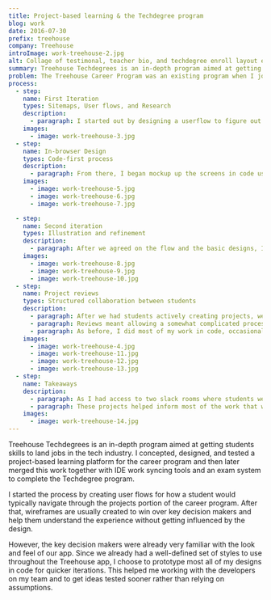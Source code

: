 ```yaml
---
title: Project-based learning & the Techdegree program
blog: work
date: 2016-07-30
prefix: treehouse
company: Treehouse
introImage: work-treehouse-2.jpg
alt: Collage of testimonal, teacher bio, and techdegree enroll layout elements with an image of Treehouse teachers chatting next to a whiteboard of code.
summary: Treehouse Techdegrees is an in-depth program aimed at getting students skills to land jobs in the tech industry. Over the course of the program, students complete 12 peer-reviewed projects to create a polished portfolio.
problem: The Treehouse Career Program was an existing program when I joined the team, but it still lacked helping students develop fundamental job skills to help them get hired. Through auditing and talking with students, I identified that Treehouse students still lacked real-world skills and did not have a portfolio of work to show they were capable of the skills they knew. This problem could be solved by directing students to build projects, at first on their own, to gain problem-solving skills, and then with teams, to gain skills in working in a team dynamic.
process:
  - step:
    name: First Iteration
    types: Sitemaps, User flows, and Research
    description:
      - paragraph: I started out by designing a userflow to figure out how our students would complete the projects. These userflows documented both the entire career program and also the project learning portion. They helped inform business decisions on how to expand and redirect this program to become Treehouse Techdegrees. I advocated for building out the project-based learning system because my user research conducted with students found projects to be the fastest way to comprehend and grow new skills.
    images:
      - image: work-treehouse-3.jpg
  - step:
    name: In-browser Design
    types: Code-first process
    description:
      - paragraph: From there, I began mockup up the screens in code using our existing stylesheets. Using our own code made it really easy for me to get a sense for our system as a new team member and show in real-time what projects might look like to stakeholders. These screens created a prototype I used to pitch our leadership about the strengths of the program.
    images:
      - image: work-treehouse-5.jpg
      - image: work-treehouse-6.jpg
      - image: work-treehouse-7.jpg

  - step:
    name: Second iteration
    types: Illustration and refinement
    description:
      - paragraph: After we agreed on the flow and the basic designs, I started refining the visual designs and certain parts of the user experience. I ended up creating three custom icons that would start grayed out and get filled in with color as a student progressed further by manipulating svg elements.
    images:
      - image: work-treehouse-8.jpg
      - image: work-treehouse-9.jpg
      - image: work-treehouse-10.jpg
  - step:
    name: Project reviews
    types: Structured collaboration between students
    description:
      - paragraph: After we had students actively creating projects, we decided another important skill for them to learn was how to properly critique their peers work as well as receive feedback and improve upon their work. For this, we decided to implement a review system where students would receive feedback from both their peers and professionals.
      - paragraph: Reviews meant allowing a somewhat complicated process, so I started out with a userflow detailing all the steps a student would take to complete a peer review while including the content I thought was necessary to each page or state.
      - paragraph: As before, I did most of my work in code, occasionally using Sketch to create new design patterns quicker and see how those would look before implementing. This approached was much faster and allowed for quick iteration.
    images:
      - image: work-treehouse-4.jpg
      - image: work-treehouse-11.jpg
      - image: work-treehouse-12.jpg
      - image: work-treehouse-13.jpg
  - step:
    name: Takeaways
    description:
      - paragraph: As I had access to two slack rooms where students were actively collaboration on projects, I was able to quickly understand their goals and how they worked to create systems that would benefit them. Easy access to students allowed me to interview and test ideas on real users, which helped me gather actionable data.
      - paragraph: These projects helped inform most of the work that was done over the span of a month to create Treehouse Techdegrees, as further iterations of both projects and reviews were added to the new Techdegree program.
    images:
      - image: work-treehouse-14.jpg
---
```


Treehouse Techdegrees is an in-depth program aimed at getting students skills to land jobs in the tech industry. I concepted, designed, and tested a project-based learning platform for the career program and then later merged this work together with IDE work syncing tools and an exam system to complete the Techdegree program.

I started the process by creating user flows for how a student would typically navigate through the projects portion of the career program. After that, wireframes are usually created to win over key decision makers and help them understand the experience without getting influenced by the design.

However, the key decision makers were already very familiar with the look and feel of our app. Since we already had a well-defined set of styles to use throughout the Treehouse app, I choose to prototype most all of my designs in code for quicker iterations. This helped me working with the developers on my team and to get ideas tested sooner rather than relying on assumptions.
